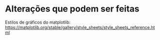 # Alterações que podem ser feitas
Estilos de gráficos do matplotlib:
https://matplotlib.org/stable/gallery/style_sheets/style_sheets_reference.html
